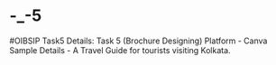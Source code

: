 # -_-5
#OIBSIP Task5
Details:
Task 5 (Brochure Designing)
Platform - Canva
Sample Details - A Travel Guide for tourists visiting Kolkata.

